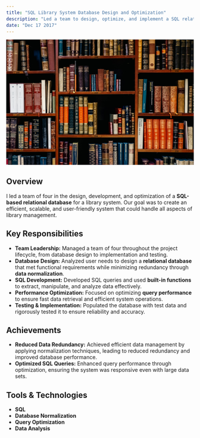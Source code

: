 ```yaml
---
title: "SQL Library System Database Design and Optimization"
description: "Led a team to design, optimize, and implement a SQL relational database for a library system."
date: "Dec 17 2017"
---
```


![Library Project](./library_project.jpg)

## Overview

I led a team of four in the design, development, and optimization of a **SQL-based relational database** for a library system. Our goal was to create an efficient, scalable, and user-friendly system that could handle all aspects of library management.

## Key Responsibilities

- **Team Leadership:** Managed a team of four throughout the project lifecycle, from database design to implementation and testing.
- **Database Design:** Analyzed user needs to design a **relational database** that met functional requirements while minimizing redundancy through **data normalization**.
- **SQL Development:** Developed SQL queries and used **built-in functions** to extract, manipulate, and analyze data effectively.
- **Performance Optimization:** Focused on optimizing **query performance** to ensure fast data retrieval and efficient system operations.
- **Testing & Implementation:** Populated the database with test data and rigorously tested it to ensure reliability and accuracy.

## Achievements

- **Reduced Data Redundancy:** Achieved efficient data management by applying normalization techniques, leading to reduced redundancy and improved database performance.
- **Optimized SQL Queries:** Enhanced query performance through optimization, ensuring the system was responsive even with large data sets.

## Tools & Technologies

- **SQL**
- **Database Normalization**
- **Query Optimization**
- **Data Analysis**
